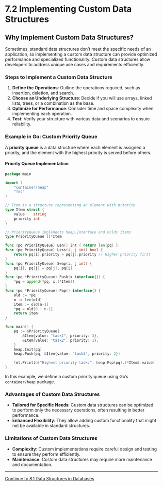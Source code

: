 
# 7.2 Implementing Custom Data Structures

## Why Implement Custom Data Structures?

Sometimes, standard data structures don’t meet the specific needs of an application, so implementing a custom data structure can provide optimized performance and specialized functionality. Custom data structures allow developers to address unique use cases and requirements efficiently.

### Steps to Implement a Custom Data Structure

1. **Define the Operations**: Outline the operations required, such as insertion, deletion, and search.
2. **Choose an Underlying Structure**: Decide if you will use arrays, linked lists, trees, or a combination as the base.
3. **Optimize for Performance**: Consider time and space complexity when implementing each operation.
4. **Test**: Verify your structure with various data and scenarios to ensure reliability.

### Example in Go: Custom Priority Queue

A **priority queue** is a data structure where each element is assigned a priority, and the element with the highest priority is served before others.

#### Priority Queue Implementation

```go
package main

import (
    "container/heap"
    "fmt"
)

// Item is a structure representing an element with priority
type Item struct {
    value    string
    priority int
}

// PriorityQueue implements heap.Interface and holds Items
type PriorityQueue []*Item

func (pq PriorityQueue) Len() int { return len(pq) }
func (pq PriorityQueue) Less(i, j int) bool {
    return pq[i].priority > pq[j].priority // Higher priority first
}
func (pq PriorityQueue) Swap(i, j int) {
    pq[i], pq[j] = pq[j], pq[i]
}
func (pq *PriorityQueue) Push(x interface{}) {
    *pq = append(*pq, x.(*Item))
}
func (pq *PriorityQueue) Pop() interface{} {
    old := *pq
    n := len(old)
    item := old[n-1]
    *pq = old[0 : n-1]
    return item
}

func main() {
    pq := &PriorityQueue{
        &Item{value: "task1", priority: 3},
        &Item{value: "task2", priority: 1},
    }
    heap.Init(pq)
    heap.Push(pq, &Item{value: "task3", priority: 2})

    fmt.Println("Highest priority task:", heap.Pop(pq).(*Item).value)
}
```

In this example, we define a custom priority queue using Go’s `container/heap` package.

### Advantages of Custom Data Structures

- **Tailored for Specific Needs**: Custom data structures can be optimized to perform only the necessary operations, often resulting in better performance.
- **Enhanced Flexibility**: They allow adding custom functionality that might not be available in standard structures.

### Limitations of Custom Data Structures

- **Complexity**: Custom implementations require careful design and testing to ensure they perform efficiently.
- **Maintenance**: Custom data structures may require more maintenance and documentation.

---

[Continue to 8.1 Data Structures in Databases](./8_1_Data_Structures_in_Databases.md)
